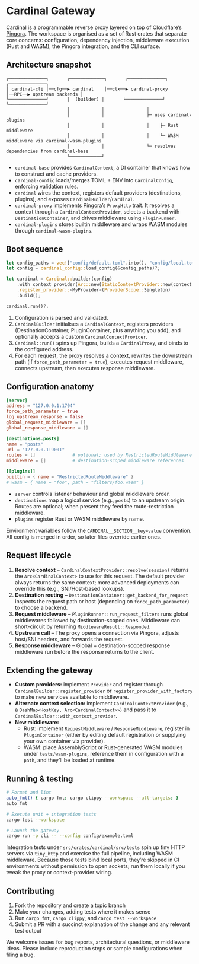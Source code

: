 # Cardinal Gateway

Cardinal is a programmable reverse proxy layered on top of Cloudflare’s [Pingora](https://github.com/cloudflare/pingora).  The workspace is organised as a set of Rust crates that separate core concerns: configuration, dependency injection, middleware execution (Rust and WASM), the Pingora integration, and the CLI surface.

## Architecture snapshot

```
┌──────────────┐       ┌─────────────┐       ┌──────────────┐       ┌──────────────┐
│ cardinal-cli │──cfg──▶ cardinal    │──ctx──▶ cardinal-proxy │──RPC──▶ upstream backends │
└──────────────┘       │  (builder) │       └──────────────┘       └──────────────┘
                       │            │                │
                       │            │                ├─ uses cardinal-plugins
                       │            │                │    ├─ Rust middleware
                       │            │                │    └─ WASM middleware via cardinal-wasm-plugins
                       │            │                └─ resolves dependencies from cardinal-base
                       └────────────┘
```

* `cardinal-base` provides `CardinalContext`, a DI container that knows how to construct and cache providers.
* `cardinal-config` loads/merges TOML + ENV into `CardinalConfig`, enforcing validation rules.
* `cardinal` wires the context, registers default providers (destinations, plugins), and exposes `CardinalBuilder`/`Cardinal`.
* `cardinal-proxy` implements Pingora’s `ProxyHttp` trait.  It resolves a context through a `CardinalContextProvider`, selects a backend with `DestinationContainer`, and drives middleware using `PluginRunner`.
* `cardinal-plugins` stores builtin middleware and wraps WASM modules through `cardinal-wasm-plugins`.

## Boot sequence

```rust
let config_paths = vec!["config/default.toml".into(), "config/local.toml".into()];
let config = cardinal_config::load_config(&config_paths)?;

let cardinal = Cardinal::builder(config)
    .with_context_provider(Arc::new(StaticContextProvider::new(context.clone())))
    .register_provider::<MyProvider>(ProviderScope::Singleton)
    .build();

cardinal.run()?;
```

1. Configuration is parsed and validated.
2. `CardinalBuilder` initialises a `CardinalContext`, registers providers (DestinationContainer, PluginContainer, plus anything you add), and optionally accepts a custom `CardinalContextProvider`.
3. `Cardinal::run()` spins up Pingora, builds a `CardinalProxy`, and binds to the configured address.
4. For each request, the proxy resolves a context, rewrites the downstream path (if `force_path_parameter = true`), executes request middleware, connects upstream, then executes response middleware.

## Configuration anatomy

```toml
[server]
address = "127.0.0.1:1704"
force_path_parameter = true
log_upstream_response = false
global_request_middleware = []
global_response_middleware = []

[destinations.posts]
name = "posts"
url = "127.0.0.1:9001"
routes = []              # optional; used by RestrictedRouteMiddleware
middleware = []          # destination-scoped middleware references

[[plugins]]
builtin = { name = "RestrictedRouteMiddleware" }
# wasm = { name = "foo", path = "filters/foo.wasm" }
```

* `server` controls listener behaviour and global middleware order.
* `destinations` map a logical service (e.g., `posts`) to an upstream origin.  Routes are optional; when present they feed the route-restriction middleware.
* `plugins` register Rust or WASM middleware by name.

Environment variables follow the `CARDINAL__SECTION__key=value` convention.  All config is merged in order, so later files override earlier ones.

## Request lifecycle

1. **Resolve context** – `CardinalContextProvider::resolve(session)` returns the `Arc<CardinalContext>` to use for this request.  The default provider always returns the same context; more advanced deployments can override this (e.g., SNI/Host-based lookups).
2. **Destination routing** – `DestinationContainer::get_backend_for_request` inspects the request path or host (depending on `force_path_parameter`) to choose a backend.
3. **Request middleware** – `PluginRunner::run_request_filters` runs global middlewares followed by destination-scoped ones.  Middleware can short-circuit by returning `MiddlewareResult::Responded`.
4. **Upstream call** – The proxy opens a connection via Pingora, adjusts host/SNI headers, and forwards the request.
5. **Response middleware** – Global + destination-scoped response middleware run before the response returns to the client.

## Extending the gateway

- **Custom providers:** implement `Provider` and register through `CardinalBuilder::register_provider` or `register_provider_with_factory` to make new services available to middleware.
- **Alternate context selection:** implement `CardinalContextProvider` (e.g., a `DashMap<HostKey, Arc<CardinalContext>>`) and pass it to `CardinalBuilder::with_context_provider`.
- **New middleware:**
  * Rust: implement `RequestMiddleware` / `ResponseMiddleware`, register in `PluginContainer` (either by editing default registration or supplying your own container via provider).
  * WASM: place AssemblyScript or Rust-generated WASM modules under `tests/wasm-plugins`, reference them in configuration with a `path`, and they’ll be loaded at runtime.

## Running & testing

```bash
# Format and lint
auto_fmt() { cargo fmt; cargo clippy --workspace --all-targets; }
auto_fmt

# Execute unit + integration tests
cargo test --workspace

# Launch the gateway
cargo run -p cli -- --config config/example.toml
```

Integration tests under `src/crates/cardinal/src/tests` spin up tiny HTTP servers via `tiny_http` and exercise the full pipeline, including WASM middleware.  Because those tests bind local ports, they’re skipped in CI environments without permission to open sockets; run them locally if you tweak the proxy or context-provider wiring.

## Contributing

1. Fork the repository and create a topic branch
2. Make your changes, adding tests where it makes sense
3. Run `cargo fmt`, `cargo clippy`, and `cargo test --workspace`
4. Submit a PR with a succinct explanation of the change and any relevant test output

We welcome issues for bug reports, architectural questions, or middleware ideas.  Please include reproduction steps or sample configurations when filing a bug.
